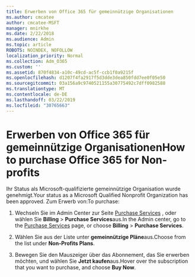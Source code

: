 ```yaml
---
title: Erwerben von Office 365 für gemeinnützige Organisationen
ms.author: cmcatee
author: cmcatee-MSFT
manager: mnirkhe
ms.date: 2/22/2018
ms.audience: Admin
ms.topic: article
ROBOTS: NOINDEX, NOFOLLOW
localization_priority: Normal
ms.collection: Adm_O365
ms.custom: ''
ms.assetid: 870f4834-a10c-49cd-ac5f-ccb1f0a9215f
ms.openlocfilehash: d1207f4fa2917f5d3dde3dea850fdd7ee0f05e50
ms.sourcegitcommit: 03a156a9c9740521155a30775492c7dff0982588
ms.translationtype: MT
ms.contentlocale: de-DE
ms.lasthandoff: 03/22/2019
ms.locfileid: "30765663"
---
```

# <a name="how-to-purchase-office-365-for-non-profits"></a><span data-ttu-id="f3d4b-102">Erwerben von Office 365 für gemeinnützige Organisationen</span><span class="sxs-lookup"><span data-stu-id="f3d4b-102">How to purchase Office 365 for Non-profits</span></span>

<span data-ttu-id="f3d4b-103">Ihr Status als Microsoft-qualifizierte gemeinnützige Organisation wurde genehmigt.</span><span class="sxs-lookup"><span data-stu-id="f3d4b-103">Your status as a Microsoft Qualified Nonprofit Organization has been approved.</span></span> <span data-ttu-id="f3d4b-104">Zum Erwerb von:</span><span class="sxs-lookup"><span data-stu-id="f3d4b-104">To purchase:</span></span>
  
1. <span data-ttu-id="f3d4b-105">Wechseln Sie im Admin Center zur Seite [Purchase Services](https://go.microsoft.com/fwlink/p/?linkid=868433) , oder wählen Sie **Billing** \> **Purchase Services**aus.</span><span class="sxs-lookup"><span data-stu-id="f3d4b-105">In the Admin center, go to the [Purchase Services](https://go.microsoft.com/fwlink/p/?linkid=868433) page, or choose **Billing** \> **Purchase Services**.</span></span>
    
2. <span data-ttu-id="f3d4b-106">Wählen Sie aus der Liste unter **gemeinnützige Pläne**aus.</span><span class="sxs-lookup"><span data-stu-id="f3d4b-106">Choose from the list under **Non-Profits Plans**.</span></span>
    
3. <span data-ttu-id="f3d4b-107">Bewegen Sie den Mauszeiger über das Abonnement, das Sie erwerben möchten, und wählen Sie **Jetzt kaufen**aus.</span><span class="sxs-lookup"><span data-stu-id="f3d4b-107">Hover over the subscription that you want to purchase, and choose **Buy Now**.</span></span>
    

